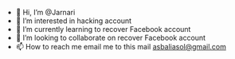- 👋 Hi, I’m @Jarnari
- 👀 I’m interested in hacking account
- 🌱 I’m currently learning to recover Facebook account
- 💞️ I’m looking to collaborate on recover Facebook account
- 📫 How to reach me email me to this mail asbaliasol@gmail.com

<!---
Jarnari/Jarnari is a ✨ special ✨ repository because its `README.md` (this file) appears on your GitHub profile.
You can click the Preview link to take a look at your changes.
--->
